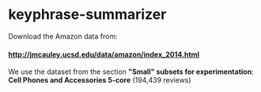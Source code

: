 # keyphrase-summarizer

Download the Amazon data from: 
#### http://jmcauley.ucsd.edu/data/amazon/index_2014.html

We use the dataset from the section **"Small" subsets for experimentation**:  
**Cell Phones and Accessories 5-core** (194,439 reviews)
